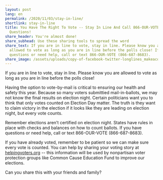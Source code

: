 ```yaml
---
layout: post
lang: en
permalink: /2020/11/03/stay-in-line/
shortlink: stay-in-line
title: You Have The Right To Vote -- Stay In Line And Call 866-OUR-VOTE With
  Questions!
share_header: You're almost done!
share_subhead: Use these sharing tools to spread the word
share_text: If you are in line to vote, stay in line. Please know you are
  allowed to vote as long as you are in line before the polls close! If you have
  questions or need help, call or text 866-OUR-VOTE (866-687-8683).
share_image: /assets/uploads/copy-of-facebook-twitter-longlines_makeacopy-2-.png
---
```

If you are in line to vote, stay in line. Please know you are allowed to vote as long as you are in line before the polls close! 

Having the option to vote-by-mail is critical to ensuring our health and safety this year. Because so many voters submittied mail-in-ballots, we may not know the final results on election night. Certain politicians want you to think that only votes counted on Election Day matter. The truth is they want to claim victory in the election if it looks like they are leading on election night, but every vote counts. 

Remember elections aren’t certified on election night. States have rules in place with checks and balances on how to count ballots. If you have questions or need help, call or text 866-OUR-VOTE (866-687-8683).

If you have already voted, remember to be patient so we can make sure every vote is counted. You can help by sharing your voting story at [helpingvoters.org](https://helpingvoters.org) -- this information will be used by nonpartisan voter protection groups like Common Cause Education Fund to improve our elections. 

Can you share this with your friends and family?